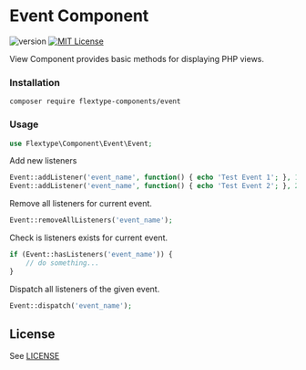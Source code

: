 # Event Component
![version](https://img.shields.io/badge/version-1.0.0-brightgreen.svg?style=flat-square "Version")
[![MIT License](https://img.shields.io/badge/license-MIT-blue.svg?style=flat-square)](https://github.com/flextype-components/event/blob/master/LICENSE)

View Component provides basic methods for displaying PHP views.

### Installation

```
composer require flextype-components/event
```

### Usage

```php
use Flextype\Component\Event\Event;
```

Add new listeners
```php
Event::addListener('event_name', function() { echo 'Test Event 1'; }, 1);
Event::addListener('event_name', function() { echo 'Test Event 2'; }, 2);
```

Remove all listeners for current event.
```php
Event::removeAllListeners('event_name');
```

Check is listeners exists for current event.
```php
if (Event::hasListeners('event_name')) {
    // do something...
}
```

Dispatch all listeners of the given event.
```php
Event::dispatch('event_name');
```

## License
See [LICENSE](https://github.com/flextype-components/event/blob/master/LICENSE)

